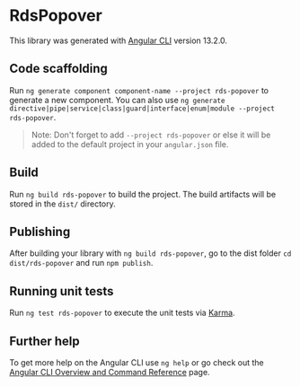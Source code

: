 # RdsPopover

This library was generated with [Angular CLI](https://github.com/angular/angular-cli) version 13.2.0.

## Code scaffolding

Run `ng generate component component-name --project rds-popover` to generate a new component. You can also use `ng generate directive|pipe|service|class|guard|interface|enum|module --project rds-popover`.
> Note: Don't forget to add `--project rds-popover` or else it will be added to the default project in your `angular.json` file. 

## Build

Run `ng build rds-popover` to build the project. The build artifacts will be stored in the `dist/` directory.

## Publishing

After building your library with `ng build rds-popover`, go to the dist folder `cd dist/rds-popover` and run `npm publish`.

## Running unit tests

Run `ng test rds-popover` to execute the unit tests via [Karma](https://karma-runner.github.io).

## Further help

To get more help on the Angular CLI use `ng help` or go check out the [Angular CLI Overview and Command Reference](https://angular.io/cli) page.
